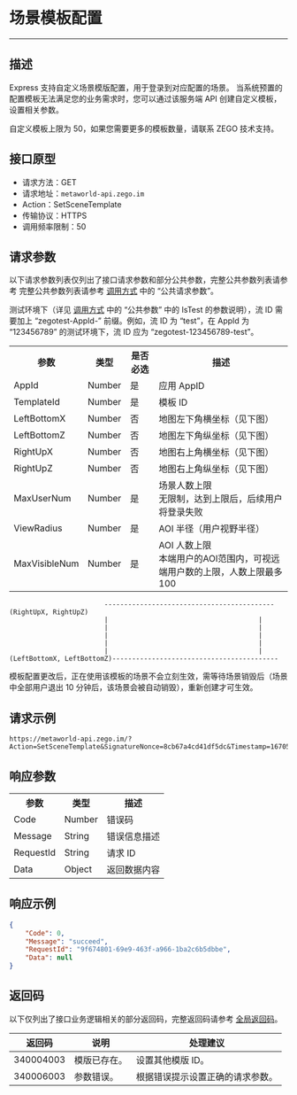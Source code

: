 # 场景模板配置

---

## 描述

Express 支持自定义场景模版配置，用于登录到对应配置的场景。
当系统预置的配置模板无法满足您的业务需求时，您可以通过该服务端 API 创建自定义模板，设置相关参数。

<Warning title="注意">



自定义模板上限为 50，如果您需要更多的模板数量，请联系 ZEGO 技术支持。

</Warning>





## 接口原型

- 请求方法：GET
- 请求地址：`metaworld-api.zego.im`
- Action：SetSceneTemplate
- 传输协议：HTTPS
- 调用频率限制：50


## 请求参数

以下请求参数列表仅列出了接口请求参数和部分公共参数，完整公共参数列表请参考 完整公共参数列表请参考 [调用方式](/real-time-video-server/api-reference/accessing-server-apis#公共请求参数) 中的 “公共请求参数”。

<Note title="说明">

测试环境下（详见 <a target="_blank" href="/real-time-video-server/api-reference/accessing-server-apis#公共请求参数">调用方式</a> 中的 “公共参数” 中的 IsTest 的参数说明），流 ID 需要加上 “zegotest-AppId-” 前缀。例如，流 ID 为 “test”，在 AppId 为 “123456789” 的测试环境下，流 ID 应为 “zegotest-123456789-test”。

</Note>



<table>
  
<tbody><tr>
<th>参数</th>
<th>类型</th>
<th>是否必选</th>
<th>描述</th>
</tr>
<tr>
<td>AppId</td>
<td>Number</td>
<td>是</td>
<td>应用 AppID</td>
</tr>
<tr>
<td>TemplateId</td>
<td>Number</td>
<td>是</td>
<td>模板 ID</td>
</tr>
<tr>
<td>LeftBottomX</td>
<td>Number</td>
<td>否</td>
<td>地图左下角横坐标（见下图）</td>
</tr>
<tr>
<td>LeftBottomZ</td>
<td>Number</td>
<td>否</td>
<td>地图左下角纵坐标（见下图）</td>
</tr>
<tr>
<td>RightUpX</td>
<td>Number</td>
<td>否</td>
<td>地图右上角横坐标（见下图）</td>
</tr>
<tr>
<td>RightUpZ</td>
<td>Number</td>
<td>否</td>
<td>地图右上角纵坐标（见下图）</td>
</tr>
<tr>
<td>MaxUserNum</td>
<td>Number</td>
<td>是</td>
<td>场景人数上限<br />无限制，达到上限后，后续用户将登录失败</td>
</tr>
<tr>
<td>ViewRadius</td>
<td>Number</td>
<td>是</td>
<td>AOI 半径（用户视野半径）</td>
</tr>
<tr>
<td>MaxVisibleNum</td>
<td>Number</td>
<td>是</td>
<td>AOI 人数上限<br />本端用户的AOI范围内，可视远端用户数的上限，人数上限最多 100</td>
</tr>

</tbody></table>

```
                        -------------------------------------------(RightUpX, RightUpZ)
                        |	                                   |
                        |	                                   |
                        |	                                   |
                        |	                                   |
                        |	                                   |											                
(LeftBottomX, LeftBottomZ)------------------------------------------

```

<Warning title="注意">



模板配置更改后，正在使用该模板的场景不会立刻生效，需等待场景销毁后（场景中全部用户退出 10 分钟后，该场景会被自动销毁），重新创建才可生效。

</Warning>





## 请求示例

```
https://metaworld-api.zego.im/?Action=SetSceneTemplate&SignatureNonce=8cb67a4cd41df5dc&Timestamp=1670576924&Signature=a6da407f29dfab00c6aed21979634df8&SignatureVersion=2.0&IsTest=true&AppId=111111111&TemplateId=10080&ViewRadius=3&MaxUserNum=50000&MaxVisibleNum=50&MaxItemNum=100&MaxVisibleItemNum=10&MaxBindItemNum=3&MaxItemCapacity=5&LeftBottomX=0.00&LeftBottomZ=0.00&RightUpX=500.00&RightUpZ=500.00
```

## 响应参数


<table>
  
<tbody><tr>
<th>参数</th>
<th>类型</th>
<th>描述</th>
</tr>
<tr>
<td>Code</td>
<td>Number</td>
<td>错误码</td>
</tr>
<tr>
<td>Message</td>
<td>String</td>
<td>错误信息描述</td>
</tr>
<tr>
<td>RequestId</td>
<td>String</td>
<td>请求 ID</td>
</tr>
<tr>
<td>Data</td>
<td>Object</td>
<td>返回数据内容</td>
</tr>
</tbody></table>


## 响应示例

```json
{
    "Code": 0,
    "Message": "succeed",
    "RequestId": "9f674801-69e9-463f-a966-1ba2c6b5dbbe",
    "Data": null
}
```


## 返回码

以下仅列出了接口业务逻辑相关的部分返回码，完整返回码请参考 [全局返回码](https://doc-zh.zego.im/)。

|返回码|说明|处理建议|
|-----|------|-----|
| 340004003|  模版已存在。| 设置其他模版 ID。|
| 340006003|  参数错误。| 根据错误提示设置正确的请求参数。|

